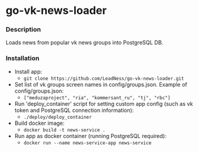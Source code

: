 # go-vk-news-loader

### Description

Loads news from popular vk news groups into PostgreSQL DB.

### Installation

- Install app:
  - ```git clone https://github.com/LeadNess/go-vk-news-loader.git```
- Set list of vk groups screen names in config/groups.json. Example of config/groups.json:
  -  ```["meduzaproject", "ria", "kommersant_ru", "tj", "rbc"]```
- Run 'deploy_container' script for setting custom app config (such as vk token and PostgreSQL connection information):
  - ```./deploy/deploy_container```
- Build docker image:
  - ```docker build -t news-service .```
- Run app as docker container (running PostgreSQL required):
  - ```docker run --name news-service-app news-service ```

